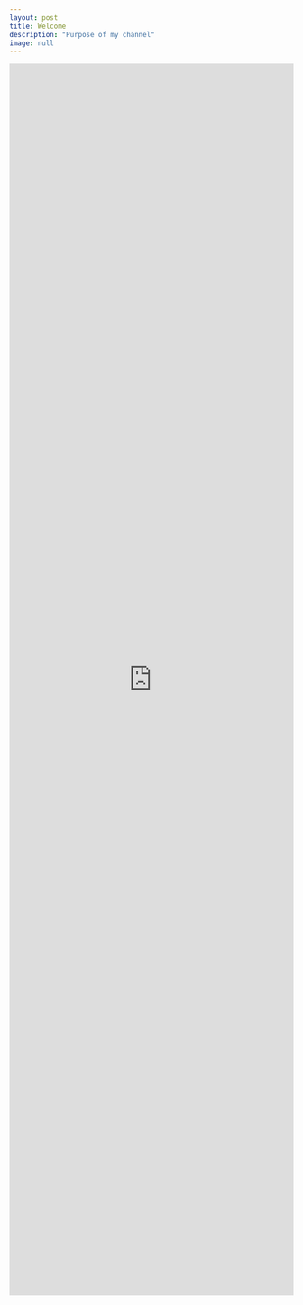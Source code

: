```yaml
---
layout: post
title: Welcome
description: "Purpose of my channel"
image: null
---
```

<iframe width="100%" height="56%" src="https://www.youtube.com/embed/FO6Go5Y5XSs" frameborder="0" allow="accelerometer; encrypted-media; gyroscope; picture-in-picture" allowfullscreen align="middle"></iframe>
